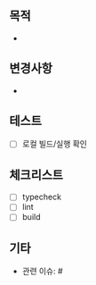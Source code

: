 ## 목적
- 

## 변경사항
- 

## 테스트
- [ ] 로컬 빌드/실행 확인

## 체크리스트
- [ ] typecheck
- [ ] lint
- [ ] build

## 기타
- 관련 이슈: #